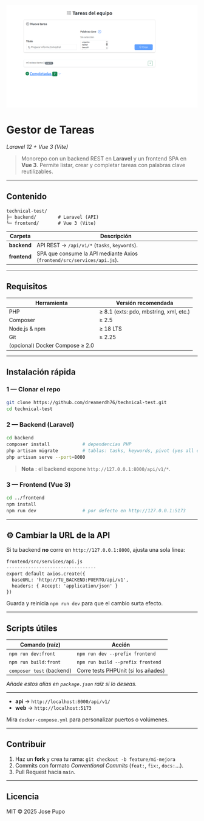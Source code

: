![Demo](assets/demo.png)

# Gestor de Tareas  
_Laravel 12 + Vue 3 (Vite)_

> Monorepo con un backend REST en **Laravel** y un frontend SPA en **Vue 3**. Permite listar, crear y completar tareas con palabras clave reutilizables.

---

## Contenido

```
technical-test/
├─ backend/        # Laravel (API)
└─ frontend/       # Vue 3 (Vite)
```

| Carpeta   | Descripción |
|-----------|-------------|
| **backend**  | API REST → `/api/v1/*` (`tasks`, `keywords`). |
| **frontend** | SPA que consume la API mediante Axios (`frontend/src/services/api.js`). |

---

## Requisitos

| Herramienta | Versión recomendada |
|-------------|--------------------|
| PHP         | ≥ 8.1 (exts: pdo, mbstring, xml, etc.) |
| Composer    | ≥ 2.5 |
| Node.js & npm | ≥ 18 LTS |
| Git         | ≥ 2.25 |
| (opcional) Docker Compose ≥ 2.0 |

---

## Instalación rápida

### 1 — Clonar el repo

```bash
git clone https://github.com/dreamerdh76/technical-test.git
cd technical-test
```

### 2 — Backend (Laravel)

```bash
cd backend
composer install            # dependencias PHP
php artisan migrate         # tablas: tasks, keywords, pivot (yes all options)
php artisan serve --port=8000
```

> **Nota** : el backend expone `http://127.0.0.1:8000/api/v1/*`.

### 3 — Frontend (Vue 3)

```bash
cd ../frontend
npm install
npm run dev                 # por defecto en http://127.0.0.1:5173
```

---

## ⚙️ Cambiar la URL de la API

Si tu backend **no** corre en `http://127.0.0.1:8000`, ajusta una sola línea:

```
frontend/src/services/api.js
---------------------------------
export default axios.create({
  baseURL: 'http://TU_BACKEND:PUERTO/api/v1',
  headers: { Accept: 'application/json' }
})
```

Guarda y reinicia `npm run dev` para que el cambio surta efecto.

---

## Scripts útiles

| Comando (raíz)                | Acción |
|-------------------------------|--------|
| `npm run dev:front`           | `npm run dev --prefix frontend` |
| `npm run build:front`         | `npm run build --prefix frontend` |
| `composer test` (backend)     | Corre tests PHPUnit (si los añades) |

_Añade estos alias en `package.json` raíz si lo deseas._

---


- **api** → `http://localhost:8000/api/v1/`  
- **web** → `http://localhost:5173`

Mira `docker-compose.yml` para personalizar puertos o volúmenes.

---

## Contribuir

1. Haz un **fork** y crea tu rama: `git checkout -b feature/mi-mejora`  
2. Commits con formato _Conventional Commits_ (`feat:`, `fix:`, `docs:`…).  
3. Pull Request hacia `main`.

---

## Licencia

MIT © 2025 Jose Pupo
